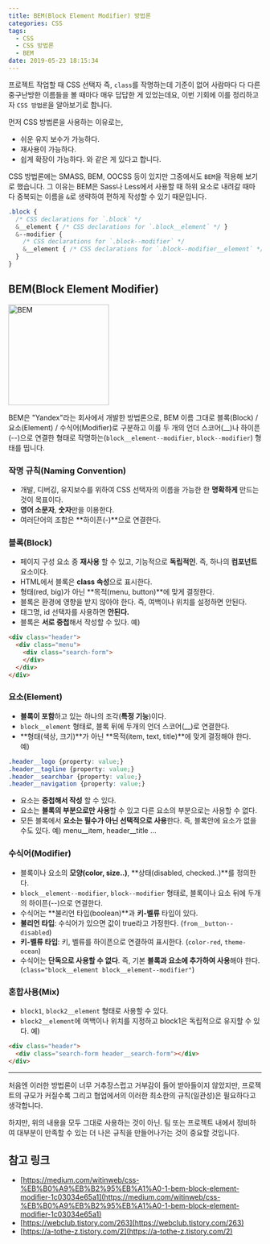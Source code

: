 ```yaml
---
title: BEM(Block Element Modifier) 방법론
categories: CSS
tags:
  - CSS
  - CSS 방법론
  - BEM
date: 2019-05-23 18:15:34
---
```


프로젝트 작업할 때 CSS 선택자 즉, `class`를 작명하는데 기준이 없어 사람마다 다 다른 중구난방한 이름들을 볼 때마다 매우 답답한 게 있었는데요, 이번 기회에 이를 정리하고자 `CSS 방법론`을 알아보기로 합니다.

먼저 CSS 방법론을 사용하는 이유로는,
- 쉬운 유지 보수가 가능하다.
- 재사용이 가능하다.
- 쉽게 확장이 가능하다.
와 같은 게 있다고 합니다.

CSS 방법론에는 SMASS, BEM, OOCSS 등이 있지만 그중에서도 `BEM`을 적용해 보기로 했습니다. 그 이유는 BEM은 Sass나 Less에서 사용할 때 하위 요소로 내려갈 때마다 중복되는 이름을 `&`로 생략하여 편하게 작성할 수 있기 때문입니다.
``` scss
.block {
  /* CSS declarations for `.block` */
  &__element { /* CSS declarations for `.block__element` */ }
  &--modifier {
    /* CSS declarations for `.block--modifier` */
    &__element { /* CSS declarations for `.block--modifier__element` */ }
  }
}
```

## BEM(Block Element Modifier)
<img src="/images/bem_logo.png" alt="BEM" width="200" style="border:0 none;" />

BEM은 "Yandex"라는 회사에서 개발한 방법론으로, BEM 이름 그대로 블록(Block) / 요소(Element) / 수식어(Modifier)로 구분하고 이를 두 개의 언더 스코어(\__)나 하이픈(\--)으로 연결한 형태로 작명하는(`block__element--modifier`, `block--modifier`) 형태를 띱니다.

### 작명 규칙(Naming Convention)
- 개발, 디버깅, 유지보수를 위하여 CSS 선택자의 이름을 가능한 한 **명확하게** 만드는 것이 목표이다.
- **영어 소문자**, **숫자**만을 이용한다.
- 여러단어의 조합은 **하이픈(-)**으로 연결한다.

### 블록(Block)
- 페이지 구성 요소 중 **재사용** 할 수 있고, 기능적으로 **독립적인**. 즉, 하나의 **컴포넌트** 요소이다.
- HTML에서 블록은 **class 속성**으로 표시한다.
- 형태(red, big)가 아닌 **목적(menu, button)**에 맞게 결정한다.
- 블록은 환경에 영향을 받지 않아야 한다. 즉, 여백이나 위치를 설정하면 안된다.
- 태그명, id 선택자를 사용하면 **안된다.**
- 블록은 **서로 중첩**해서 작성할 수 있다.
예) 
``` html
<div class="header">
  <div class="menu">
    <div class="search-form">
    </div>
  </div>
</div>
```

### 요소(Element)
- **블록이 포함**하고 있는 하나의 조각(**특정 기능**)이다.
- `block__element` 형태로, 블록 뒤에 두개의 언더 스코어(\__)로 연결한다.
- **형태(색상, 크기)**가 아닌 **목적(item, text, title)**에 맞게 결정해야 한다.
예)
``` css
.header__logo {property: value;}
.header__tagline {property: value;}
.header__searchbar {property: value;}
.header__navigation {property: value;}
```
- 요소는 **중첩해서 작성** 할 수 있다.
- 요소는 **블록의 부분으로만 사용**할 수 있고 다른 요소의 부분으로는 사용할 수 없다.
- 모든 블록에서 **요소는 필수가 아닌 선택적으로 사용**한다. 즉, 블록안에 요소가 없을 수도 있다.
예) menu__item, header__title ...

### 수식어(Modifier)
- 블록이나 요소의 **모양(color, size..)**, **상태(disabled, checked..)**를 정의한다.
- `block__element--modifier`, `block--modifier` 형태로, 블록이나 요소 뒤에 두개의 하이픈(--)으로 연결한다.
- 수식어는 **불리언 타입(boolean)**과 **키-벨류** 타입이 있다.
- **불리언 타입**: 수식어가 있으면 값이 true라고 가정한다. (`from__button--disabled`)
- **키-벨류 타입**: 키, 벨류를 하이픈으로 연결하여 표시한다. (`color-red`, `theme-ocean`)
- 수식어는 **단독으로 사용할 수 없다**. 즉, 기본 **블록과 요소에 추가하여 사용**해야 한다. (`class="block__element block__element--modifier"`)

### 혼합사용(Mix)
- `block1`, `block2__element` 형태로 사용할 수 있다.
- `block2__element`에 여백이나 위치를 지정하고 block1은 독립적으로 유지할 수 있다.
예)
``` html
<div class="header">
  <div class="search-form header__search-form"></div>
</div>
```
- - -
처음엔 이러한 방법론이 너무 거추장스럽고 거부감이 들어 받아들이지 않았지만, 프로젝트의 규모가 커질수록 그리고 협업에서의 이러한 최소한의 규칙(일관성)은 필요하다고 생각합니다.

하지만, 위의 내용을 모두 그대로 사용하는 것이 아닌. 팀 또는 프로젝트 내에서 정비하여 대부분이 만족할 수 있는 더 나은 규칙을 만들어나가는 것이 중요할 것입니다.

## 참고 링크
- [https://medium.com/witinweb/css-%EB%B0%A9%EB%B2%95%EB%A1%A0-1-bem-block-element-modifier-1c03034e65a1](https://medium.com/witinweb/css-%EB%B0%A9%EB%B2%95%EB%A1%A0-1-bem-block-element-modifier-1c03034e65a1)
- [https://webclub.tistory.com/263](https://webclub.tistory.com/263)
- [https://a-tothe-z.tistory.com/2](https://a-tothe-z.tistory.com/2)